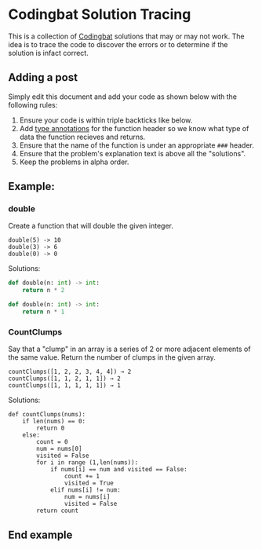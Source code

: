 # Codingbat Solution Tracing
This is a collection of [Codingbat](http://codingbat.com) solutions that may or may not work. 
The idea is to trace the code to discover the errors or to determine if the solution is infact correct.

## Adding a post
Simply edit this document and add your code as shown below with the following rules:
1. Ensure your code is within triple backticks like below. 
2. Add [type annotations](https://docs.python.org/3/library/typing.html) for the function header so we know what type of data the function recieves and returns.
3. Ensure that the name of the function is under an appropriate `###` header.
4. Ensure that the problem's explanation text is above all the "solutions". 
5. Keep the problems in alpha order.

## Example:
### double
Create a function that will double the given integer.
```
double(5) -> 10
double(3) -> 6
double(0) -> 0
```
Solutions:

```python
def double(n: int) -> int:
    return n * 2
```

```python
def double(n: int) -> int:
    return n * 1
```

### CountClumps
Say that a "clump" in an array is a series of 2 or more adjacent elements of the same value. Return the number of clumps in the given array.
```
countClumps([1, 2, 2, 3, 4, 4]) → 2
countClumps([1, 1, 2, 1, 1]) → 2
countClumps([1, 1, 1, 1, 1]) → 1
```
Solutions:

```
def countClumps(nums):
    if len(nums) == 0:
        return 0
    else:
        count = 0
        num = nums[0]
        visited = False
        for i in range (1,len(nums)):
            if nums[i] == num and visited == False:
                count += 1
                visited = True
            elif nums[i] != num:
                num = nums[i]
                visited = False
        return count
```
End example
---
